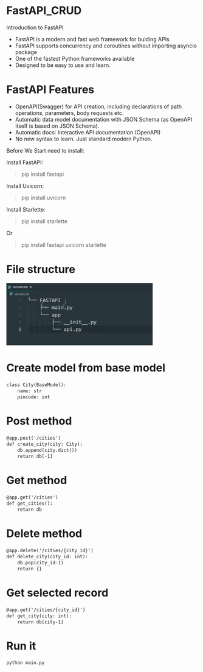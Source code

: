 # FastAPI_CRUD

Introduction to FastAPI

- FastAPI is a modern and fast web framework for bulding APIs
- FastAPI supports concurrency and coroutines without importing asyncio package
- One of the fastest Python frameworks available
- Designed to be easy to use and learn.

# FastAPI Features

- OpenAPI(Swagger) for API creation, including declarations of path operations, parameters, body requests etc.
- Automatic data model documentation with JSON Schema (as OpenAPI itself is based on JSON Schema).
- Automatic docs: Interactive API documentation (OpenAPI)
- No new syntax to learn. Just standard modern Python.

Before We Start need to install:

Install FastAPI:
> pip install fastapi

Install Uvicorn:
> pip install uvicorn

Install Starlette:
> pip install starlette

  Or
  
> pip install fastapi uvicorn starlette

# File structure
![HTTP Methods](https://github.com/Mithlesh-Navlakhe/FastAPI_CRUD/blob/main/asset/Snap001.png)

# Create model from base model

```
class City(BaseModel):
    name: str
    pincode: int
```    

# Post method

```
@app.post('/cities')
def create_city(city: City):
    db.append(city.dict())
    return db[-1]
```
# Get method
```
@app.get('/cities')
def get_cities():
    return db
```
# Delete method
```
@app.delete('/cities/{city_id}')
def delete_city(city_id: int):
    db.pop(city_id-1)
    return {}
```
# Get selected record
```
@app.get('/cities/{city_id}')
def get_city(city: int):
    return db[city-1]
```
# Run it
```
python main.py
```


